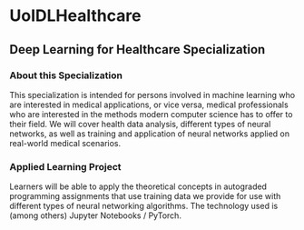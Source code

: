 # UoIDLHealthcare
## Deep Learning for Healthcare Specialization
### About this Specialization


This specialization is intended for persons involved in machine learning who are interested in medical applications, or vice versa, medical professionals who are interested in the methods modern computer science has to offer to their field. We will cover health data analysis, different types of neural networks, as well as training and application of neural networks applied on real-world medical scenarios.
### Applied Learning Project

Learners will be able to apply the theoretical concepts in autograded programming assignments that use training data we provide for use with different types of neural networking algorithms. The technology used is (among others) Jupyter Notebooks / PyTorch.
